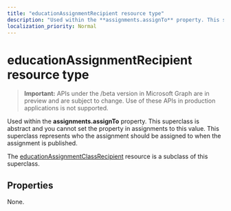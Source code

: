 ```yaml
---
title: "educationAssignmentRecipient resource type"
description: "Used within the **assignments.assignTo** property. This superclass is abstract and you cannot"
localization_priority: Normal
---
```


# educationAssignmentRecipient resource type

> **Important:** APIs under the /beta version in Microsoft Graph are in preview and are subject to change. Use of these APIs in production applications is not supported.

Used within the **assignments.assignTo** property. This superclass is abstract and you cannot
set the property in assignments to this value. This superclass represents who the
assignment should be assigned to when the assignment is published.


The [educationAssignmentClassRecipient](educationassignmentclassrecipient.md) resource is a subclass of this superclass.

## Properties
None.

<!-- uuid: 8fcb5dbc-d5aa-4681-8e31-b001d5168d79
2015-10-25 14:57:30 UTC -->
<!-- {
  "type": "#page.annotation",
  "description": "educationAssignmentRecipient resource",
  "keywords": "",
  "section": "documentation",
  "tocPath": ""
}-->
